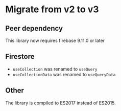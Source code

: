 # Migrate from v2 to v3

## Peer dependency

This library now requires firebase 9.11.0 or later

## Firestore

-   `useCollection` was renamed to `useQuery`
-   `useCollectionData` was renamed to `useQueryData`

## Other

The library is compiled to ES2017 instead of ES2015.
